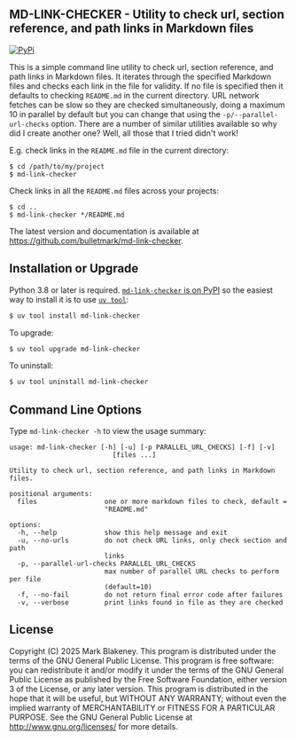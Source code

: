 ## MD-LINK-CHECKER - Utility to check url, section reference, and path links in Markdown files
[![PyPi](https://img.shields.io/pypi/v/md-link-checker)](https://pypi.org/project/md-link-checker/)

This is a simple command line utility to check url, section reference, and path
links in Markdown files. It iterates through the specified Markdown files and
checks each link in the file for validity. If no file is specified then it
defaults to checking `README.md` in the current directory. URL network fetches
can be slow so they are checked simultaneously, doing a maximum 10 in parallel
by default but you can change that using the `-p/--parallel-url-checks` option.
There are a number of similar utilities available so why did I create another
one? Well, all those that I tried didn't work!

E.g. check links in the `README.md` file in the current directory:

```
$ cd /path/to/my/project
$ md-link-checker
```

Check links in all the `README.md` files across your projects:

```
$ cd ..
$ md-link-checker */README.md
```

The latest version and documentation is available at
https://github.com/bulletmark/md-link-checker.


## Installation or Upgrade

Python 3.8 or later is required. [`md-link-checker` is on
PyPI](https://pypi.org/project/md-link-checker/) so the easiest way to install
it is to use [`uv
tool`](https://docs.astral.sh/uv/guides/tools/#installing-tools):

```sh
$ uv tool install md-link-checker
```

To upgrade:

```sh
$ uv tool upgrade md-link-checker
```

To uninstall:

```sh
$ uv tool uninstall md-link-checker
```

## Command Line Options

Type `md-link-checker -h` to view the usage summary:

```
usage: md-link-checker [-h] [-u] [-p PARALLEL_URL_CHECKS] [-f] [-v]
                          [files ...]

Utility to check url, section reference, and path links in Markdown files.

positional arguments:
  files                 one or more markdown files to check, default =
                        "README.md"

options:
  -h, --help            show this help message and exit
  -u, --no-urls         do not check URL links, only check section and path
                        links
  -p, --parallel-url-checks PARALLEL_URL_CHECKS
                        max number of parallel URL checks to perform per file
                        (default=10)
  -f, --no-fail         do not return final error code after failures
  -v, --verbose         print links found in file as they are checked
```

## License

Copyright (C) 2025 Mark Blakeney. This program is distributed under the
terms of the GNU General Public License. This program is free software:
you can redistribute it and/or modify it under the terms of the GNU
General Public License as published by the Free Software Foundation,
either version 3 of the License, or any later version. This program is
distributed in the hope that it will be useful, but WITHOUT ANY
WARRANTY; without even the implied warranty of MERCHANTABILITY or
FITNESS FOR A PARTICULAR PURPOSE. See the GNU General Public License at
<http://www.gnu.org/licenses/> for more details.

<!-- vim: se ai syn=markdown: -->
